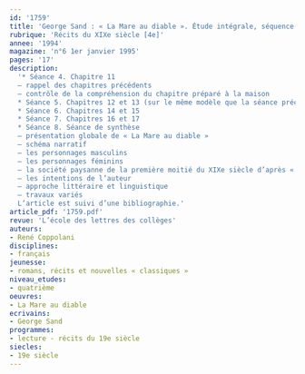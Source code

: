 ```yaml
---
id: '1759'
title: 'George Sand : « La Mare au diable ». Étude intégrale, séquence(3/3)'
rubrique: 'Récits du XIXe siècle [4e]'
annee: '1994'
magazine: 'n°6 1er janvier 1995'
pages: '17'
description: 
  '* Séance 4. Chapitre 11
  – rappel des chapitres précédents
  – contrôle de la compréhension du chapitre préparé à la maison
  * Séance 5. Chapitres 12 et 13 (sur le même modèle que la séance précédente)
  * Séance 6. Chapitres 14 et 15
  * Séance 7. Chapitres 16 et 17
  * Séance 8. Séance de synthèse
  – présentation globale de « La Mare au diable »
  – schéma narratif
  – les personnages masculins
  – les personnages féminins
  – la société paysanne de la première moitié du XIXe siècle d’après « La Mare au diable »
  – les intentions de l’auteur
  – approche littéraire et linguistique
  – travaux variés
  L’article est suivi d’une bibliographie.'
article_pdf: '1759.pdf'
revue: 'L’école des lettres des collèges'
auteurs:
- René Coppolani
disciplines:
- français
jeunesse:
- romans, récits et nouvelles « classiques »
niveau_etudes:
- quatrième
oeuvres:
- La Mare au diable
ecrivains:
- George Sand
programmes:
- lecture - récits du 19e siècle
siecles:
- 19e siècle
---
```

